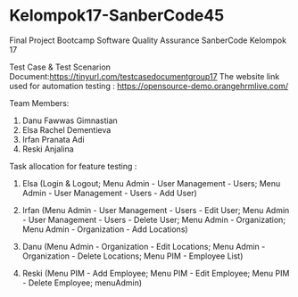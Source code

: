 # Kelompok17-SanberCode45
Final Project Bootcamp Software Quality Assurance SanberCode Kelompok 17

Test Case & Test Scenarion Document:https://tinyurl.com/testcasedocumentgroup17
The website link used for automation testing : https://opensource-demo.orangehrmlive.com/

Team Members:
1. Danu Fawwas Gimnastian
2. Elsa Rachel Dementieva 
3. Irfan Pranata Adi
4. Reski Anjalina

Task allocation for feature testing :
1. Elsa
(Login & Logout;
Menu Admin - User Management - Users;
Menu Admin - User Management - Users - Add User)

2. Irfan
(Menu Admin - User Management - Users - Edit User;
Menu Admin - User Management - Users - Delete User;
Menu Admin - Organization;
Menu Admin - Organization - Add Locations)

3. Danu
(Menu Admin - Organization - Edit Locations;
Menu Admin - Organization - Delete Locations;
Menu PIM - Employee List)

4. Reski
(Menu PIM - Add Employee;
Menu PIM - Edit Employee;
Menu PIM - Delete Employee;
menuAdmin)
